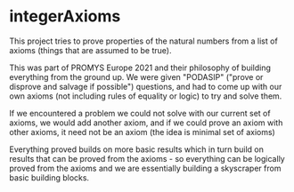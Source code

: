 # integerAxioms

This project tries to prove properties of the natural numbers from a list of axioms (things that are assumed to be true).

This was part of PROMYS Europe 2021 and their philosophy of building everything from the ground up.
We were given "PODASIP" ("prove or disprove and salvage if possible") questions, and had to come up with our own axioms (not including rules of equality or logic) to try and solve them.

If we encountered a problem we could not solve with our current set of axioms, we would add another axiom, and if we could prove an axiom with other axioms, it need not be an axiom (the idea is minimal set of axioms)

Everything proved builds on more basic results which in turn build on results that can be proved from the axioms - so everything can be logically proved from the axioms and we are essentially building a skyscraper from basic building blocks.